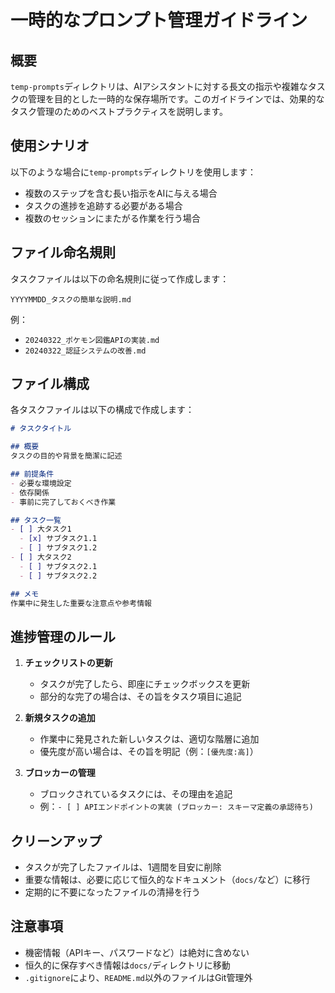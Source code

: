 # 一時的なプロンプト管理ガイドライン

## 概要

`temp-prompts`ディレクトリは、AIアシスタントに対する長文の指示や複雑なタスクの管理を目的とした一時的な保存場所です。このガイドラインでは、効果的なタスク管理のためのベストプラクティスを説明します。

## 使用シナリオ

以下のような場合に`temp-prompts`ディレクトリを使用します：

- 複数のステップを含む長い指示をAIに与える場合
- タスクの進捗を追跡する必要がある場合
- 複数のセッションにまたがる作業を行う場合

## ファイル命名規則

タスクファイルは以下の命名規則に従って作成します：

```
YYYYMMDD_タスクの簡単な説明.md
```

例：
- `20240322_ポケモン図鑑APIの実装.md`
- `20240322_認証システムの改善.md`

## ファイル構成

各タスクファイルは以下の構成で作成します：

```markdown
# タスクタイトル

## 概要
タスクの目的や背景を簡潔に記述

## 前提条件
- 必要な環境設定
- 依存関係
- 事前に完了しておくべき作業

## タスク一覧
- [ ] 大タスク1
  - [x] サブタスク1.1
  - [ ] サブタスク1.2
- [ ] 大タスク2
  - [ ] サブタスク2.1
  - [ ] サブタスク2.2

## メモ
作業中に発生した重要な注意点や参考情報
```

## 進捗管理のルール

1. **チェックリストの更新**
   - タスクが完了したら、即座にチェックボックスを更新
   - 部分的な完了の場合は、その旨をタスク項目に追記

2. **新規タスクの追加**
   - 作業中に発見された新しいタスクは、適切な階層に追加
   - 優先度が高い場合は、その旨を明記（例：`[優先度:高]`）

3. **ブロッカーの管理**
   - ブロックされているタスクには、その理由を追記
   - 例：`- [ ] APIエンドポイントの実装 (ブロッカー: スキーマ定義の承認待ち)`

## クリーンアップ

- タスクが完了したファイルは、1週間を目安に削除
- 重要な情報は、必要に応じて恒久的なドキュメント（`docs/`など）に移行
- 定期的に不要になったファイルの清掃を行う

## 注意事項

- 機密情報（APIキー、パスワードなど）は絶対に含めない
- 恒久的に保存すべき情報は`docs/`ディレクトリに移動
- `.gitignore`により、`README.md`以外のファイルはGit管理外 